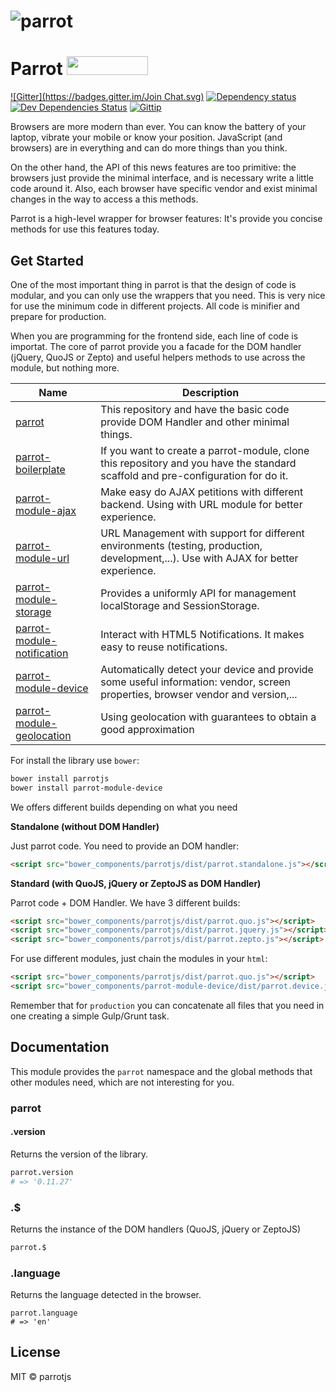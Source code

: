 # <img align="center" src="http://i.imgur.com/SmLtxEo.png" alt="parrot">

# Parrot <a href="http://bower.io/search/?q=Parrotjs"><img src="http://benschwarz.github.io/bower-badges/badge@2x.png" width="130" height="30"></a>

[![Gitter](https://badges.gitter.im/Join Chat.svg)](https://gitter.im/parrotjs/Parrotjs?utm_source=badge&utm_medium=badge&utm_campaign=pr-badge&utm_content=badge)
[![Dependency status](http://img.shields.io/david/parrotjs/Parrotjs.svg?style=flat)](https://david-dm.org/parrotjs/Parrotjs)
[![Dev Dependencies Status](http://img.shields.io/david/dev/parrotjs/Parrotjs.svg?style=flat)](https://david-dm.org/parrotjs/Parrotjs#info=devDependencies)
[![Gittip](http://img.shields.io/gittip/Kikobeats.svg?style=flat)](https://www.gittip.com/Kikobeats/)

Browsers are more modern than ever. You can know the battery of your laptop, vibrate your mobile or know your position. JavaScript (and browsers) are in everything and can do more things than you think.

On the other hand, the API of this news features are too primitive: the browsers just provide the minimal interface, and is necessary write a little code around it. Also, each browser have specific vendor and exist minimal changes in the way to access a this methods.

Parrot is a high-level wrapper for browser features: It's provide you concise methods for use this features today.

## Get Started

One of the most important thing in parrot is that the design of code is modular, and you can only use the wrappers that you need. This is very nice for use the minimum code in different projects. All code is minifier and prepare for production.

When you are programming for the frontend side, each line of code is importat. The core of parrot provide you a facade for the DOM handler (jQuery, QuoJS or Zepto) and useful helpers methods to use across the module, but nothing more.

| Name                                                                                 | Description                                                                                                                         |
|--------------------------------------------------------------------------------------|-------------------------------------------------------------------------------------------------------------------------------------|
| [parrot](https://github.com/parrotjs/parrotjs)                                       | This repository and have the basic code provide DOM Handler and other minimal things.                                                    |
| [parrot-boilerplate](https://github.com/parrotjs/parrot-boilerplate)                 | If you want to create a parrot-module, clone this repository and you have the standard scaffold and pre-configuration for do it.    |
| [parrot-module-ajax](https://github.com/parrotjs/parrot-module-ajax)                 | Make easy do AJAX petitions with different backend. Using with URL module for better experience.                                    |
| [parrot-module-url](https://github.com/parrotjs/parrot-module-url)                   | URL Management with support for different environments (testing, production, development,...). Use with AJAX for better experience. |
| [parrot-module-storage](https://github.com/parrotjs/parrot-module-storage)           | Provides a uniformly API for management localStorage and SessionStorage.                                                             |
| [parrot-module-notification](https://github.com/parrotjs/parrot-module-notification) | Interact with HTML5 Notifications. It makes easy to reuse notifications.                                                            |
| [parrot-module-device](https://github.com/parrotjs/parrot-module-device)             | Automatically detect your device and provide some useful information: vendor, screen properties, browser vendor and version,...     |
| [parrot-module-geolocation](https://github.com/parrotjs/parrot-module-geolocation)   | Using geolocation with guarantees to obtain a good approximation |

For install the library use `bower`:

```bash
bower install parrotjs
bower install parrot-module-device
```

We offers different builds depending on what you need

**Standalone (without DOM Handler)**

Just parrot code. You need to provide an DOM handler:

```html
<script src="bower_components/parrotjs/dist/parrot.standalone.js"></script>
```

**Standard (with QuoJS, jQuery or ZeptoJS as DOM Handler)**

Parrot code + DOM Handler. We have 3 different builds:

```html
<script src="bower_components/parrotjs/dist/parrot.quo.js"></script>
<script src="bower_components/parrotjs/dist/parrot.jquery.js"></script>
<script src="bower_components/parrotjs/dist/parrot.zepto.js"></script>
```

For use different modules, just chain the modules in your `html`:

```html
<script src="bower_components/parrotjs/dist/parrot.quo.js"></script>
<script src="bower_components/parrot-module-device/dist/parrot.device.js"></script>
```

Remember that for `production` you can concatenate all files that you need in one creating a simple Gulp/Grunt task.

## Documentation

This module provides the `parrot` namespace and the global methods that other modules need, which are not interesting for you.

### parrot

#### .version

Returns the version of the library.

```coffee
parrot.version
# => '0.11.27'
```

### .$

Returns the instance of the DOM handlers (QuoJS, jQuery or ZeptoJS)

```coffee
parrot.$
```

### .language

Returns the language detected in the browser.

```
parrot.language
# => 'en'
```

## License

MIT © parrotjs
